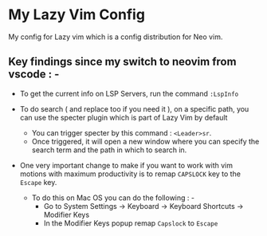 # My Lazy Vim Config 

My config for Lazy vim which is a config distribution for Neo vim.

## Key findings since my switch to neovim from vscode : -

- To get the current info on LSP Servers, run the command `:LspInfo`

- To do search ( and replace too if you need it ), on a specific path, you can use the specter plugin which is part of Lazy Vim by default
  - You can trigger specter by this command : `<Leader>sr`.
  - Once triggered, it will open a new window where you can specify the search term and the path in which to search in.

- One very important change to make if you want to work with vim motions with maximum productivity is to remap `CAPSLOCK` key to the `Escape` key.
  - To do this on Mac OS you can do the following : -
    - Go to System Settings -> Keyboard -> Keyboard Shortcuts -> Modifier Keys
    - In the Modifier Keys popup remap `Capslock` to `Escape`

